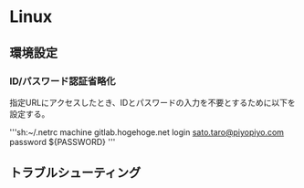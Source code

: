 # Linux

## 環境設定

### ID/パスワード認証省略化

指定URLにアクセスしたとき、IDとパスワードの入力を不要とするために以下を設定する。  

'''sh:~/.netrc
machine gitlab.hogehoge.net
login sato.taro@piyopiyo.com
password ${PASSWORD}
'''

## トラブルシューティング
